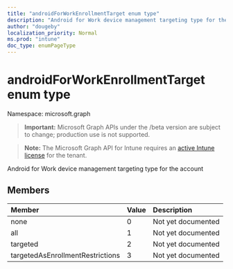 ```yaml
---
title: "androidForWorkEnrollmentTarget enum type"
description: "Android for Work device management targeting type for the account"
author: "dougeby"
localization_priority: Normal
ms.prod: "intune"
doc_type: enumPageType
---
```


# androidForWorkEnrollmentTarget enum type

Namespace: microsoft.graph

> **Important:** Microsoft Graph APIs under the /beta version are subject to change; production use is not supported.

> **Note:** The Microsoft Graph API for Intune requires an [active Intune license](https://go.microsoft.com/fwlink/?linkid=839381) for the tenant.

Android for Work device management targeting type for the account

## Members
|Member|Value|Description|
|:---|:---|:---|
|none|0|Not yet documented|
|all|1|Not yet documented|
|targeted|2|Not yet documented|
|targetedAsEnrollmentRestrictions|3|Not yet documented|



